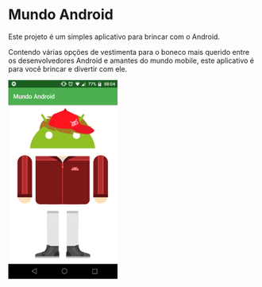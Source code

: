 # Mundo Android

Este projeto é um simples aplicativo para brincar com o Android.


Contendo várias opções de vestimenta para o boneco mais querido entre os desenvolvedores Android e amantes do mundo mobile, este aplicativo é para você brincar e divertir com ele.

<img src="https://github.com/scmfaria/worldandroid/blob/master/screen.png" width="220" height="400"/>
